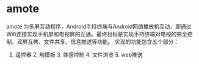 amote
=====

amote 为多屏互动程序，Android手持终端与Android网络播放机互动，即通过Wifi连接实现手机屏和电视屏的互通。最终目标是实现手持终端对电视的完全控制、双屏互拷、文件共享、信息推送等功能。
实现的功能包含五个部分：
1. 遥控器 2. 触摸板  3. 体感控制  4. 文件浏览  5. web推送

